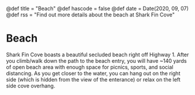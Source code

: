@def title = "Beach"
@def hascode = false
@def date = Date(2020, 09, 07)
@def rss = "Find out more details about the beach at Shark Fin Cove"

# Beach

Shark Fin Cove boasts a beautiful secluded beach right off Highway 1. After you climb/walk down the path to the beach entry, you will have ~140 yards of open beach area with enough space for picnics, sports, and social distancing. As you get closer to the water, you can hang out on the right side (which is hidden from the view of the enterance) or relax on the left side cove overhang. 
